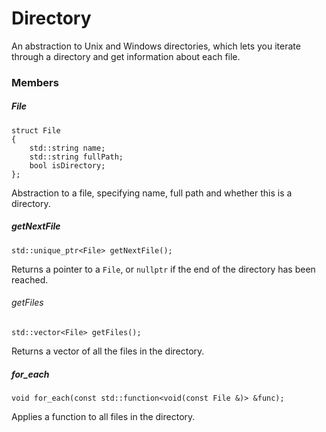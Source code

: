 # Directory

An abstraction to Unix and Windows directories, which lets you iterate through a directory and get information about each file.

### Members

##### File
```
struct File
{
    std::string name;
    std::string fullPath;
    bool isDirectory;
};
```
Abstraction to a file, specifying name, full path and whether this is a directory.

##### getNextFile
```
std::unique_ptr<File> getNextFile();
```
Returns a pointer to a `File`, or `nullptr` if the end of the directory has been reached.

###### getFiles
```
std::vector<File> getFiles();
```
Returns a vector of all the files in the directory.

##### for_each
```
void for_each(const std::function<void(const File &)> &func);
```
Applies a function to all files in the directory.

